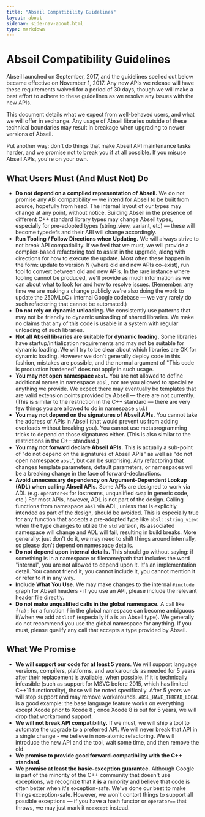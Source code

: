 ```yaml
---
title: "Abseil Compatibility Guidelines"
layout: about
sidenav: side-nav-about.html
type: markdown
---
```


# Abseil Compatibility Guidelines

<p class="note">Abseil launched on September, 2017, and the guidelines spelled
out below became effective on November 1, 2017. Any new APIs we release
will have these requirements waived for a period of 30 days, though we will make
a best effort to adhere to these guidelines as we resolve any issues with the
new APIs.</p>

This document details what we expect from well-behaved users, and what
we will offer in exchange. Any usage of Abseil libraries outside of
these technical boundaries may result in breakage when upgrading to
newer versions of Abseil.

Put another way: don't do things that make Abseil API maintenance
tasks harder, and we promise not to break you if at all possible. If
you misuse Abseil APIs, you're on your own.

## What Users Must (And Must Not) Do

* **Do not depend on a compiled representation of Abseil.** We do not
  promise any ABI compatibility &mdash; we intend for Abseil to be
  built from source, hopefully from head. The internal layout of our
  types may change at any point, without notice. Building Abseil in
  the presence of different C++ standard library types may change
  Abseil types, especially for pre-adopted types (string_view,
  variant, etc) &mdash; these will become typedefs and their ABI will
  change accordingly.
* **Run Tooling / Follow Directions when Updating.** We will always
  strive to not break API compatibility. If we feel that we must, we
  will provide a compiler-based refactoring tool to assist in the
  upgrade, along with directions for how to execute the update. Most
  often these happen in the form: update to version N (where old and
  new APIs co-exist), run tool to convert between old and new APIs. In
  the rare instance where tooling cannot be produced, we'll provide as
  much information as we can about what to look for and how to resolve
  issues. (Remember: any time we are making a change publicly we're
  also doing the work to update the 250MLoC+ internal Google codebase
  &mdash; we very rarely do such refactoring that cannot be
  automated.)
* **Do not rely on dynamic unloading.** We consistently use patterns
  that may not be friendly to dynamic unloading of shared libraries.
  We make no claims that any of this code is usable in a system with
  regular unloading of such libraries.
* **Not all Abseil libraries are suitable for dynamic loading.** Some
  libraries have startup/initialization requirements and may not be
  suitable for dynamic loading.  We will try to be clear about which
  libraries are OK for dynamic loading. However we don't generally
  deploy code in this fashion, mistakes are possible, and the normal
  argument of "This code is production hardened" does not apply in
  such usage.
* **You may not open namespace `absl`.** You are not allowed to define
  additional names in namespace `absl`, nor are you allowed to
  specialize anything we provide. We expect there may eventually be
  templates that are valid extension points provided by Abseil &mdash;
  there are not currently. (This is similar to the restriction in the
  C++ standard &mdash; there are very few things you are allowed to do
  in namespace `std`.)
* **You may not depend on the signatures of Abseil APIs.** You cannot
  take the address of APIs in Abseil (that would prevent us from
  adding overloads without breaking you). You cannot use
  metaprogramming tricks to depend on those signatures either. (This
  is also similar to the restrictions in the C++ standard.)
* **You may not forward declare Abseil APIs.** This is actually a
  sub-point of "do not depend on the signatures of Abseil APIs" as
  well as "do not open namespace `absl`", but can be surprising. Any
  refactoring that changes template parameters, default parameters, or
  namespaces will be a breaking change in the face of
  forward-declarations.
* **Avoid unnecessary dependency on Argument-Dependent Lookup (ADL)
  when calling Abseil APIs.** Some APIs are designed to work via ADL
  (e.g. `operator<<` for iostreams, unqualified `swap` in generic
  code, etc.) For most APIs, however, ADL is not part of the design.
  Calling functions from namespace `absl` via ADL, unless that is
  explicitly intended as part of the design, should be avoided.
  This is especially true for any function that accepts a pre-adopted
  type like `absl::string_view`: when the type changes to utilize the
  `std` version, its associated namespace will change and ADL will
  fail, resulting in build breaks. More generally: just don't do it,
  we may need to shift things around internally, so please don't
  depend on namespace details.
* **Do not depend upon internal details.** This should go without
  saying: if something is in a namespace or filename/path that
  includes the word "internal", you are not allowed to depend upon it.
  It's an implementation  detail. You cannot friend it, you cannot
  include it, you cannot mention it or refer to it in any way.
* **Include What You Use.** We may make changes to the internal `#include`
  graph for Abseil headers - if you use an API, please include the relevant
  header file directly.
* **Do not make unqualified calls in the global namespace.** A call like `f(a);`
  for a function `f` in the global namespace can become ambiguous if/when we add
  `absl::f` (especially if `a` is an Abseil type). We generally do not recommend
  you use the global namespace for anything. If you must, please qualify any
  call that accepts a type provided by Abseil.

## What We Promise

*   **We will support our code for at least 5 years**. We will support language
    versions, compilers, platforms, and workarounds as needed for 5 years after
    their replacement is available, when possible. If it is technically
    infeasible (such as support for MSVC before 2015, which has limited C++11
    functionality), those will be noted specifically. After 5 years we will stop
    support and may remove workarounds. `ABSL_HAVE_THREAD_LOCAL` is a good
    example: the base language feature works on everything except Xcode prior to
    Xcode 8 ; once Xcode 8 is out for 5 years, we will drop that workaround
    support.
*   **We will not break API compatibility.** If we must, we will ship a tool to
    automate the upgrade to a preferred API. We will never break that API in a
    single change - we believe in non-atomic refactoring. We will introduce the
    new API and the tool, wait some time, and then remove the old.
*   **We promise to provide good forward-compatibility with the C++ standard.**
*   **We promise at least the basic-exception guarantee.** Although Google is
    part of the minority of the C++ community that doesn't use exceptions, we
    recognize that it **is** a minority and believe that code is often better
    when it's exception-safe. We've done our best to make things exception-safe.
    However, we won't contort things to support all possible exceptions &mdash;
    if you have a hash functor or `operator==` that throws, we may just mark it
    `noexcept` instead.
